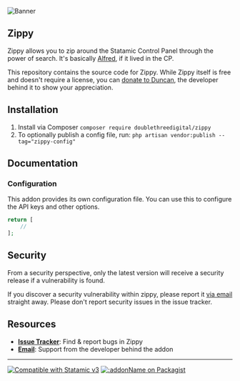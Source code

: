 ![Banner](https://raw.githubusercontent.com/doublethreedigital/zippy/main/banner.png)

## Zippy

Zippy allows you to zip around the Statamic Control Panel through the power of search. It's basically [Alfred](https://www.alfredapp.com/), if it lived in the CP.

This repository contains the source code for Zippy. While Zippy itself is free and doesn't require a license, you can [donate to Duncan](https://duncanmcclean.com/donate), the developer behind it to show your appreciation.

## Installation

1. Install via Composer `composer require doublethreedigital/zippy`
2. To optionally publish a config file, run: `php artisan vendor:publish --tag="zippy-config"`

## Documentation

### Configuration

This addon provides its own configuration file. You can use this to configure the API keys and other options.

```php
return [
    //
];
```

## Security

From a security perspective, only the latest version will receive a security release if a vulnerability is found.

If you discover a security vulnerability within zippy, please report it [via email](mailto:duncan@doublethree.digital) straight away. Please don't report security issues in the issue tracker.

## Resources

* [**Issue Tracker**](https://github.com/doublethreedigital/zippy/issues): Find & report bugs in Zippy
* [**Email**](mailto:duncan@doublethree.digital): Support from the developer behind the addon

---

<p>
<a href="https://statamic.com"><img src="https://img.shields.io/badge/Statamic-3.0+-FF269E?style=for-the-badge" alt="Compatible with Statamic v3"></a>
<a href="https://packagist.org/packages/doublethreedigital/zippy/stats"><img src="https://img.shields.io/packagist/v/doublethreedigital/zippy?style=for-the-badge" alt=":addonName on Packagist"></a>
</p>
